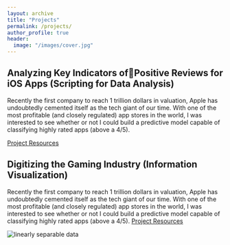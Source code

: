 ```yaml
---
layout: archive
title: "Projects"
permalink: /projects/
author_profile: true
header:
  image: "/images/cover.jpg"
---
```


## Analyzing Key Indicators ofPositive Reviews for iOS Apps (Scripting for Data Analysis)
Recently the first company to reach 1 trillion dollars in valuation, Apple has
undoubtedly cemented itself as the tech giant of our time. With one of the most
profitable (and closely regulated) app stores in the world, I was interested to
see whether or not I could build a predictive model capable of classifying
highly rated apps (above a 4/5).

[Project Resources](https://github.com/ryanhfrench/portfolio/tree/master/scripting_for_data_analysis)

## Digitizing the Gaming Industry (Information Visualization)
Recently the first company to reach 1 trillion dollars in valuation, Apple has
undoubtedly cemented itself as the tech giant of our time. With one of the most
profitable (and closely regulated) app stores in the world, I was interested to
see whether or not I could build a predictive model capable of classifying
highly rated apps (above a 4/5).
[Project Resources](https://github.com/ryanhfrench/portfolio/tree/master/information_visualization)

<img src="{{ site.url }}{{ site.baseurl }}/images/poster.png" alt="linearly separable data">
